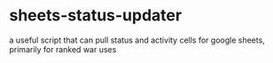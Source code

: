 # sheets-status-updater
a useful script that can pull status and activity cells for google sheets, primarily for ranked war uses
